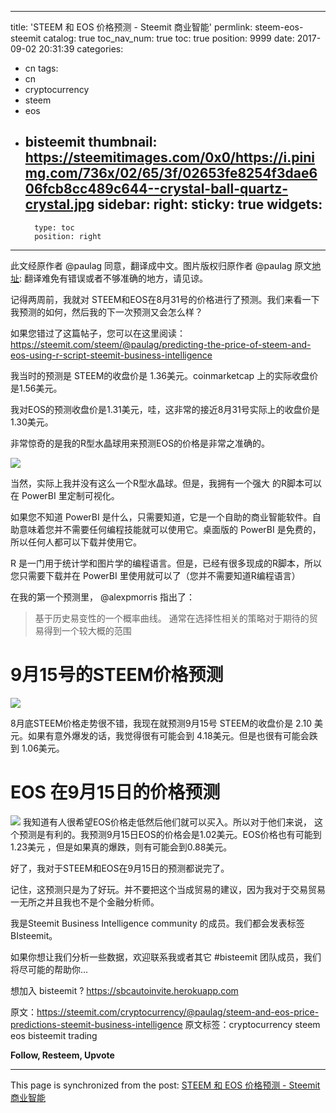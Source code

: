 
---
title: 'STEEM 和 EOS 价格预测 - Steemit 商业智能'
permlink: steem-eos-steemit
catalog: true
toc_nav_num: true
toc: true
position: 9999
date: 2017-09-02 20:31:39
categories:
- cn
tags:
- cn
- cryptocurrency
- steem
- eos
- bisteemit
thumbnail: https://steemitimages.com/0x0/https://i.pinimg.com/736x/02/65/3f/02653fe8254f3dae606fcb8cc489c644--crystal-ball-quartz-crystal.jpg
sidebar:
    right:
        sticky: true
widgets:
    -
        type: toc
        position: right
---


此文经原作者 @paulag 同意，翻译成中文。图片版权归原作者 @paulag
原文[地址](https://steemit.com/cryptocurrency/@paulag/steem-and-eos-price-predictions-steemit-business-intelligence): 翻译难免有错误或者不够准确的地方，请见谅。

记得两周前，我就对 STEEM和EOS在8月31号的价格进行了预测。我们来看一下我预测的如何，然后我的下一次预测又会怎么样？

如果您错过了这篇帖子，您可以在这里阅读：https://steemit.com/steem/@paulag/predicting-the-price-of-steem-and-eos-using-r-script-steemit-business-intelligence

我当时的预测是 STEEM的收盘价是 1.36美元。coinmarketcap 上的实际收盘价是1.56美元。

我对EOS的预测收盘价是1.31美元，哇，这非常的接近8月31号实际上的收盘价是1.30美元。

非常惊奇的是我的R型水晶球用来预测EOS的价格是非常之准确的。

![](https://steemitimages.com/0x0/https://i.pinimg.com/736x/02/65/3f/02653fe8254f3dae606fcb8cc489c644--crystal-ball-quartz-crystal.jpg)

当然，实际上我并没有这么一个R型水晶球。但是，我拥有一个强大 的R脚本可以在 PowerBI 里定制可视化。

如果您不知道 PowerBI 是什么，只需要知道，它是一个自助的商业智能软件。自助意味着您并不需要任何编程技能就可以使用它。桌面版的 PowerBI 是免费的，所以任何人都可以下载并使用它。

R 是一门用于统计学和图片学的编程语言。但是，已经有很多现成的R脚本，所以您只需要下载并在 PowerBI 里使用就可以了（您并不需要知道R编程语言）

在我的第一个预测里，  @alexpmorris  指出了：

> 基于历史易变性的一个概率曲线。 通常在选择性相关的策略对于期待的贸易得到一个较大概的范围

# 9月15号的STEEM价格预测
![](https://steemitimages.com/0x0/https://steemitimages.com/DQmPurbmUungMLzBXEX6qpwPBv5KnJeprtUhGL8PRjjd4jd/1.png)

8月底STEEM价格走势很不错，我现在就预测9月15号 STEEM的收盘价是 2.10 美元。如果有意外爆发的话，我觉得很有可能会到 4.18美元。但是也很有可能会跌到 1.06美元。

# EOS 在9月15日的价格预测
![](https://steemitimages.com/0x0/https://steemitimages.com/DQmavFde3sjMHrsgfACpP1MNAYbSXYhdqEKe8BRvLMr1JND/2.png)
我知道有人很希望EOS价格走低然后他们就可以买入。所以对于他们来说， 这个预测是有利的。我预测9月15日EOS的价格会是1.02美元。EOS价格也有可能到1.23美元 ，但是如果真的爆跌，则有可能会到0.88美元。

好了，我对于STEEM和EOS在9月15日的预测都说完了。

记住，这预测只是为了好玩。并不要把这个当成贸易的建议，因为我对于交易贸易一无所之并且我也不是个金融分析师。

我是Steemit Business Intelligence community 的成员。我们都会发表标签 BIsteemit。

如果你想让我们分析一些数据，欢迎联系我或者其它 #bisteemit 团队成员，我们将尽可能的帮助你...

想加入 bisteemit ? https://sbcautoinvite.herokuapp.com

原文：https://steemit.com/cryptocurrency/@paulag/steem-and-eos-price-predictions-steemit-business-intelligence
原文标签：cryptocurrency steem eos bisteemit trading

**Follow, Resteem, Upvote**

- - -

This page is synchronized from the post: [STEEM 和 EOS 价格预测 - Steemit 商业智能](https://steemit.com/@justyy/steem-eos-steemit)

